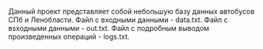 Данный проект представляет собой небольшую базу данных автобусов СПб и Ленобласти.
Файл с входными данными - data.txt.
Файл с вsходными данными - out.txt.
Файл с подробным выводом произведенных операций - logs.txt.
